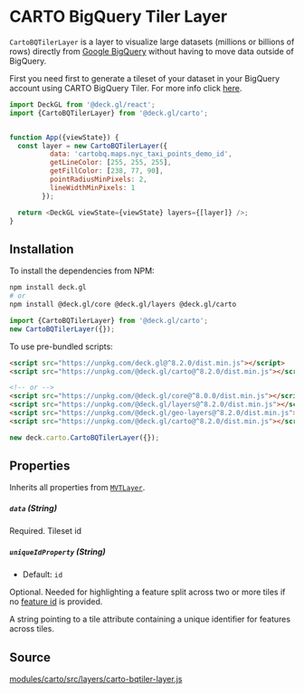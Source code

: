 

# CARTO BigQuery Tiler Layer

`CartoBQTilerLayer` is a layer to visualize large datasets (millions or billions of rows) directly from [Google BigQuery](https://cloud.google.com/bigquery) without having to move data outside of BigQuery.

First you need first to generate a tileset of your dataset in your BigQuery account using CARTO BigQuery Tiler. For more info click [here](https://carto.com/bigquery/beta/).

```js
import DeckGL from '@deck.gl/react';
import {CartoBQTilerLayer} from '@deck.gl/carto';


function App({viewState}) {
  const layer = new CartoBQTilerLayer({
          data: 'cartobq.maps.nyc_taxi_points_demo_id',
          getLineColor: [255, 255, 255],
          getFillColor: [238, 77, 90],
          pointRadiusMinPixels: 2,
          lineWidthMinPixels: 1
        });

  return <DeckGL viewState={viewState} layers={[layer]} />;
}
```

## Installation

To install the dependencies from NPM:

```bash
npm install deck.gl
# or
npm install @deck.gl/core @deck.gl/layers @deck.gl/carto
```

```js
import {CartoBQTilerLayer} from '@deck.gl/carto';
new CartoBQTilerLayer({});
```

To use pre-bundled scripts:

```html
<script src="https://unpkg.com/deck.gl@^8.2.0/dist.min.js"></script>
<script src="https://unpkg.com/@deck.gl/carto@^8.2.0/dist.min.js"></script>

<!-- or -->
<script src="https://unpkg.com/@deck.gl/core@^8.0.0/dist.min.js"></script>
<script src="https://unpkg.com/@deck.gl/layers@^8.2.0/dist.min.js"></script>
<script src="https://unpkg.com/@deck.gl/geo-layers@^8.2.0/dist.min.js"></script>
<script src="https://unpkg.com/@deck.gl/carto@^8.2.0/dist.min.js"></script>
```

```js
new deck.carto.CartoBQTilerLayer({});
```


## Properties

Inherits all properties from [`MVTLayer`](/docs/api-reference/geo-layers/mvt-layer.md).


##### `data` (String)

Required. Tileset id

##### `uniqueIdProperty` (String)

* Default: `id`

Optional. Needed for highlighting a feature split across two or more tiles if no [feature id](https://github.com/mapbox/vector-tile-spec/tree/master/2.1#42-features) is provided.

A string pointing to a tile attribute containing a unique identifier for features across tiles.


## Source

[modules/carto/src/layers/carto-bqtiler-layer.js](https://github.com/visgl/deck.gl/tree/master/modules/carto/src/layers/carto-bqtiler-layer.js)
